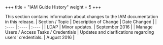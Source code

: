 +++
title = "IAM Guide History"
weight = 5
+++

This section contains information about changes to the IAM documentation in this release.
| Section / Topic | Description of Change | Date Changed | 
|  :---- |  :---- |  :---- | 
| LDAP | Minor updates. | September 2016 | 
| Manage Users / Access Tasks / Credentials | Updates and clarifications regarding users' credentials. | August 2016 | 



